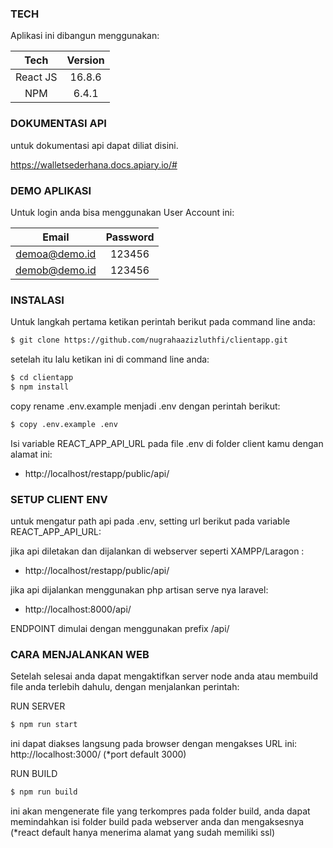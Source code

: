 ### TECH

Aplikasi ini dibangun menggunakan:

|   Tech   | Version |
| :------: | :-----: |
| React JS | 16.8.6  |
|   NPM    |  6.4.1  |

### DOKUMENTASI API

untuk dokumentasi api dapat diliat disini.

https://walletsederhana.docs.apiary.io/#

### DEMO APLIKASI

Untuk login anda bisa menggunakan User Account ini:

|     Email     | Password |
| :-----------: | :------: |
| demoa@demo.id |  123456  |
| demob@demo.id |  123456  |

### INSTALASI

Untuk langkah pertama ketikan perintah berikut pada command line anda:

```sh
$ git clone https://github.com/nugrahaazizluthfi/clientapp.git
```

setelah itu lalu ketikan ini di command line anda:

```sh
$ cd clientapp
$ npm install
```

copy rename .env.example menjadi .env dengan perintah berikut:

```sh
$ copy .env.example .env
```

Isi variable REACT_APP_API_URL pada file .env di folder client kamu dengan alamat ini:

-   http://localhost/restapp/public/api/

### SETUP CLIENT ENV

untuk mengatur path api pada .env, setting url berikut pada variable REACT_APP_API_URL:

jika api diletakan dan dijalankan di webserver seperti XAMPP/Laragon :

-   http://localhost/restapp/public/api/

jika api dijalankan menggunakan php artisan serve nya laravel:

-   http://localhost:8000/api/

ENDPOINT dimulai dengan menggunakan prefix /api/

### CARA MENJALANKAN WEB

Setelah selesai anda dapat mengaktifkan server node anda atau membuild file anda terlebih dahulu, dengan menjalankan perintah:

RUN SERVER

```sh
$ npm run start
```

ini dapat diakses langsung pada browser dengan mengakses URL ini: http://localhost:3000/ (\*port default 3000)

RUN BUILD

```sh
$ npm run build
```

ini akan mengenerate file yang terkompres pada folder build, anda dapat memindahkan isi folder build pada webserver anda dan mengaksesnya (\*react default hanya menerima alamat yang sudah memiliki ssl)

